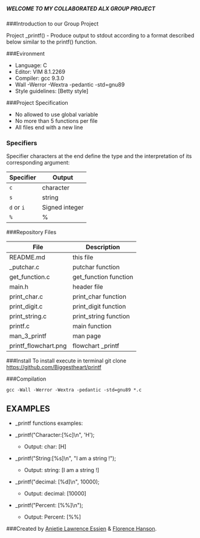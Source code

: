 <h5> WELCOME TO MY COLLABORATED ALX GROUP PROJECT </h5> 

###Introduction to our Group Project

Project _printf() - Produce output to stdout according to a format described below similar to the printf() function.

###Evironment
- Language: C
- Editor: VIM 8.1.2269
- Compiler: gcc 9.3.0
- Wall -Werror -Wextra -pedantic -std=gnu89
- Style guidelines: [Betty style]

###Project Specification 

- No allowed to use global variable
- No more than 5 functions per file
- All files end with a new line

<h3>Specifiers </h3>
Specifier characters at the end define the type and the interpretation of its corresponding argument:

| Specifier  | Output          |
|------------|-----------------|
| `c`        | character       |
| `s`        | string          |
| `d` or `i` | Signed integer  |
| `%`        | %               |

###Repository Files

|**File**|**Description**|
|--------|---------------|
|README.md|this file|
|\_putchar.c|putchar function|
|get_function.c|get_function function|
|main.h|header file|
|print_char.c|print_char function|
|print_digit.c|print_digit function|
|print_string.c|print_string function|
|printf.c|main function|
|man_3_printf | man page|
|printf_flowchart.png | flowchart _printf|

###Install
To install execute in terminal
git clone https://github.com/Biggestheart/printf

###Compilation

``gcc -Wall -Werror -Wextra -pedantic -std=gnu89 *.c``

## EXAMPLES ##
- _printf functions examples:

- _printf("Character:[%c]\n", 'H');
  + Output: char: [H]
- _printf("String:[%s]\n", "I am a string !");
  + Output: string: [I am a string !]
- _printf("decimal: [%d]\n", 10000);
  + Output: decimal: [10000]
- _printf("Percent: [%%]\n");
  + Output: Percent: [%%]


###Created by [Anietie Lawrence Essien](https://github.com/Biggestheart/) & [Florence Hanson](https://github.com/FlorenceLHanson/).
